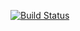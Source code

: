 [![Build Status](https://travis-ci.org/michaelmitchell/patmos-default-client.svg?branch=master)](https://travis-ci.org/michaelmitchell/patmos-default-client)
